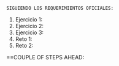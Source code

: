 
	SIGUIENDO LOS REQUERIMIENTOS OFICIALES:

1. Ejercicio 1:
2. Ejercicio 2:
3. Ejercicio 3:
4. Reto 1:
5. Reto 2:

==COUPLE OF STEPS AHEAD:
